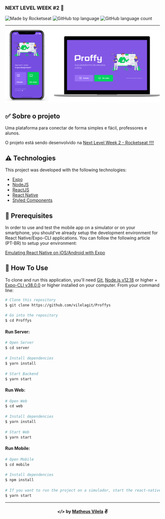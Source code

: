 ###  NEXT LEVEL WEEK #2 🚀 

![Made by Rocketseat](https://img.shields.io/badge/made%20by-Rocketseat-blueviolet?style=for-the-badge)
![GitHub top language](https://img.shields.io/github/languages/top/vilelagit/Proffys?color=blueviolet&style=for-the-badge)
![GitHub language count](https://img.shields.io/github/languages/count/vilelagit/Proffys?color=blueviolet&style=for-the-badge)
***
![screen](./screen.png)

## :white_check_mark:  Sobre o projeto

Uma plataforma para conectar de forma simples e fácil, professores e alunos.

O projeto está sendo desenvolvido na [Next Level Week 2 - Rocketseat !!!!](https://nextlevelweek.com/episodios/omnistack/2/edicao/2)


##  :warning: Technologies

This project was developed with the following technologies:

- [Expo](https://expo.io/)
- [NodeJS](https://nodejs.org/en/)
- [ReactJS](https://reactjs.org)
- [React Native](https://facebook.github.io/react-native/)
- [Styled Components](https://styled-components.com/docs)


## :construction: Prerequisites

In order to use and test the mobile app on a simulator or on your smartphone, you should've already setup the development environment for React Native/Expo-CLI applications. You can follow the following article (PT-BR) to setup your environment:

[Emulating React Native on iOS/Android with Expo](https://www.youtube.com/watch?v=eSjFDWYkdxM&vl=pt)
  
##  :checkered_flag: How To Use

To clone and run this application, you'll need [Git](https://git-scm.com), [Node.js v12.18][nodejs] or higher + [Expo-CLI v38.0.0][expo] or higher installed on your computer. From your command line:

```bash
# Clone this repository
$ git clone https://github.com/vilelagit/Proffys

# Go into the repository
$ cd Proffys
```
#### Run Server:
```bash
# Open Server
$ cd server

# Install dependencies
$ yarn install

# Start Backend
$ yarn start
```
#### Run Web:
```bash
# Open Web
$ cd web

# Install dependencies
$ yarn install

# Start Web
$ yarn start
```
#### Run Mobile:
```bash
# Open Mobile
$ cd mobile

# Install dependencies
$ npm install

# If you want to run the project on a simulador, start the react-native server as it is
$ yarn start

```
---

<h4 align="center"> <em>&lt;/&gt;</em> by <a href="https://github.com/vilelagit" target="_blank">Matheus Vilela</a> ✌</h4>

[nodejs]: https://nodejs.org/
[expo]: https://docs.expo.io/
[vc]: https://code.visualstudio.com/
[vceditconfig]: https://marketplace.visualstudio.com/items?itemName=EditorConfig.EditorConfig
[vceslint]: https://marketplace.visualstudio.com/items?itemName=dbaeumer.vscode-eslint

